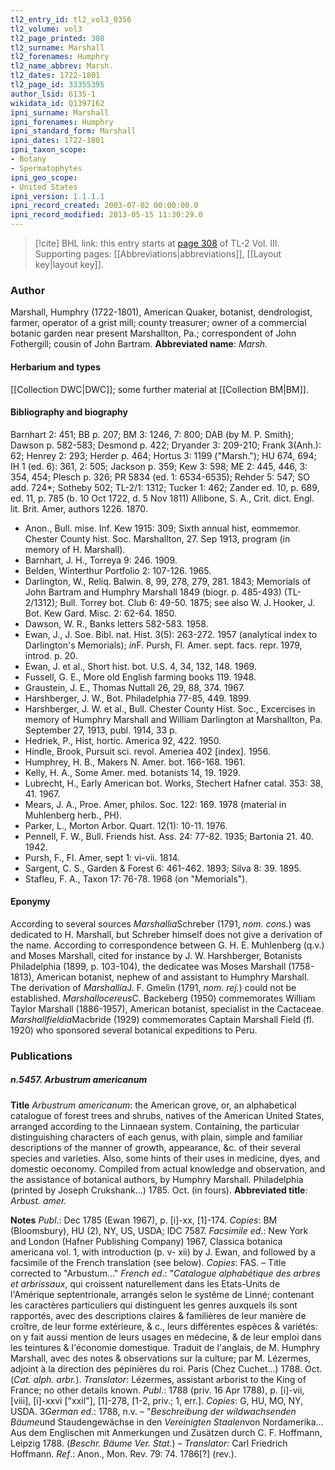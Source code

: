 ```yaml
---
tl2_entry_id: tl2_vol3_0356
tl2_volume: vol3
tl2_page_printed: 308
tl2_surname: Marshall
tl2_forenames: Humphry
tl2_name_abbrev: Marsh.
tl2_dates: 1722-1801
tl2_page_id: 33355395
author_lsid: 6135-1
wikidata_id: Q1397162
ipni_surname: Marshall
ipni_forenames: Humphry
ipni_standard_form: Marshall
ipni_dates: 1722-1801
ipni_taxon_scope: 
- Botany
- Spermatophytes
ipni_geo_scope: 
- United States
ipni_version: 1.1.1.1
ipni_record_created: 2003-07-02 00:00:00.0
ipni_record_modified: 2013-05-15 11:30:29.0
---
```



> [!cite] BHL link: this entry starts at [page 308](https://www.biodiversitylibrary.org/page/33355395) of TL-2 Vol. III.
> Supporting pages: [[Abbreviations|abbreviations]], [[Layout key|layout key]].

### Author

Marshall, Humphry (1722-1801), American Quaker, botanist, dendrologist, farmer, operator of a grist mill; county treasurer; owner of a commercial botanic garden near present Marshallton, Pa.; correspondent of John Fothergill; cousin of John Bartram. 
**Abbreviated name**: *Marsh.*

#### Herbarium and types

[[Collection DWC|DWC]]; some further material at [[Collection BM|BM]].

#### Bibliography and biography

Barnhart 2: 451; BB p. 207; BM 3: 1246, 7: 800; DAB (by M. P. Smith); Dawson p. 582-583; Desmond p. 422; Dryander 3: 209-210; Frank 3(Anh.): 62; Henrey 2: 293; Herder p. 464; Hortus 3: 1199 ("Marsh."); HU 674, 694; IH 1 (ed. 6): 361, 2: 505; Jackson p. 359; Kew 3: 598; ME 2: 445, 446, 3: 354, 454; Plesch p. 326; PR 5834 (ed. 1: 6534-6535); Rehder 5: 547; SO add. 724\*; Sotheby 502; TL-2/1: 1312; Tucker 1: 462; Zander ed. 10, p. 689, ed. 11, p. 785 (b. 10 Oct 1722, d. 5 Nov 1811) Allibone, S. A., Crit. dict. Engl. lit. Brit. Amer, authors 1226. 1870.
- Anon., Bull. mise. Inf. Kew 1915: 309; Sixth annual hist, eommemor. Chester County hist. Soc. Marshallton, 27. Sep 1913, program (in memory of H. Marshall).
- Barnhart, J. H., Torreya 9: 246. 1909.
- Belden, Winterthur Portfolio 2: 107-126. 1965.
- Darlington, W., Reliq. Balwin. 8, 99, 278, 279, 281. 1843; Memorials of John Bartram and Humphry Marshall 1849 (biogr. p. 485-493) (TL-2/1312); Bull. Torrey bot. Club 6: 49-50. 1875; see also W. J. Hooker, J. Bot. Kew Gard. Misc. 2: 62-64. 1850.
- Dawson, W. R., Banks letters 582-583. 1958.
- Ewan, J., J. Soe. Bibl. nat. Hist. 3(5): 263-272. 1957 (analytical index to Darlington's Memorials); *in*F. Pursh, Fl. Amer. sept. facs. repr. 1979, introd. p. 20.
- Ewan, J. et al., Short hist. bot. U.S. 4, 34, 132, 148. 1969.
- Fussell, G. E., More old English farming books 119. 1948.
- Graustein, J. E., Thomas Nuttall 26, 29, 88, 374. 1967.
- Harshberger, J. W., Bot. Philadelphia 77-85, 449. 1899.
- Harshberger, J. W. et al., Bull. Chester County Hist. Soc., Excercises in memory of Humphry Marshall and William Darlington at Marshallton, Pa. September 27, 1913, publ. 1914, 33 p.
- Hedriek, P., Hist, hortic. America 92, 422. 1950.
- Hindle, Brook, Pursuit sci. revol. Ameriea 402 \[index\]. 1956.
- Humphrey, H. B., Makers N. Amer. bot. 166-168. 1961.
- Kelly, H. A., Some Amer. med. botanists 14, 19. 1929.
- Lubrecht, H., Early American bot. Works, Stechert Hafner catal. 353: 38, 41. 1967.
- Mears, J. A., Proe. Amer, philos. Soc. 122: 169. 1978 (material in Muhlenberg herb., PH).
- Parker, L., Morton Arbor. Quart. 12(1): 10-11. 1976.
- Pennell, F. W., Bull. Friends hist. Ass. 24: 77-82. 1935; Bartonia 21. 40. 1942.
- Pursh, F., Fl. Amer, sept 1: vi-vii. 1814.
- Sargent, C. S., Garden & Forest 6: 461-462. 1893; Silva 8: 39. 1895.
- Stafleu, F. A., Taxon 17: 76-78. 1968 (on "Memorials").

#### Eponymy

According to several sources *Marshallia*Schreber (1791, *nom. cons.*) was dedicated to H. Marshall, but Schreber himself does not give a derivation of the name. According to correspondence between G. H. E. Muhlenberg (q.v.) and Moses Marshall, cited for instance by J. W. Harshberger, Botanists Philadelphia (1899, p. 103-104), the dedicatee was Moses Marshall (1758-1813), American botanist, nephew of and assistant to Humphry Marshall. The derivation of *Marshallia*J. F. Gmelin (1791, *nom. rej.*) could not be established.
*Marshallocereus*C. Backeberg (1950) commemorates William Taylor Marshall (1886-1957), American botanist, specialist in the Cactaceae. *Marshallfieldia*Macbride (1929) commemorates Captain Marshall Field (fl. 1920) who sponsored several botanical expeditions to Peru.

### Publications

##### n.5457. Arbustrum americanum

**Title**
*Arbustrum americanum*: the American grove, or, an alphabetical catalogue of forest trees and shrubs, natives of the American United States, arranged according to the Linnaean system. Containing, the particular distinguishing characters of each genus, with plain, simple and familiar descriptions of the manner of growth, appearance, &c. of their several species and varieties. Also, some hints of their uses in medicine, dyes, and domestic oeconomy. Compiled from actual knowledge and observation, and the assistance of botanical authors, by Humphry Marshall. Philadelphia (printed by Joseph Crukshank...) 1785. Oct. (in fours).
**Abbreviated title**: *Arbust. amer.*

**Notes**
*Publ*.: Dec 1785 (Ewan 1967), p. \[i\]-xx, \[1\]-174. *Copies*: BM (Bloomsbury), HU (2), NY, US, USDA; IDC 7587.
*Facsimile ed*.: New York and London (Hafner Publishing Company) 1967, Classica botanica americana vol. 1, with introduction (p. v- xii) by J. Ewan, and followed by a facsimile of the French translation (see below). *Copies*: FAS. – Title corrected to "Arbustum..."
*French ed*.: "*Catalogue alphabétique des arbres et arbrissaux*, qui croissent naturellement dans les Etats-Units de l'Amérique septentrionale, arrangés selon le systême de Linné; contenant les caractères particuliers qui distinguent les genres auxquels ils sont rapportés, avec des descriptions claires & familières de leur manière de croître, de leur forme extérieure, & c., leurs différentes espèces & variétés: on y fait aussi mention de leurs usages en médecine, & de leur emploi dans les teintures & l'économie domestique. Traduit de l'anglais, de M. Humphry Marshall, avec des notes & observations sur la culture; par M. Lézermes, adjoint à la direction des pépinières du roi. Paris (Chez Cuchet...) 1788. Oct. (*Cat. alph. arbr.*). *Translator*: Lézermes, assistant arborist to the King of France; no other details known.
*Publ*.: 1788 (priv. 16 Apr 1788), p. \[i\]-vii, \[viii\], \[i\]-xxvi \["xxil"\], \[1\]-278, \[1-2, priv.; 1, err.\]. *Copies*: G, HU, MO, NY, USDA.
3*German ed*.: 1788, n.v. – "*Beschreibung der wildwachsenden Bäume*und Staudengewächse in den *Vereinigten Staalen*von Nordamerika... Aus dem Englischen mit Anmerkungen und Zusätzen durch C. F. Hoffmann, Leipzig 1788. (*Beschr. Bäume Ver. Stat.*) – *Translator*: Carl Friedrich Hoffmann.
*Ref*.: Anon., Mon. Rev. 79: 74. 1786\[?\] (rev.).

